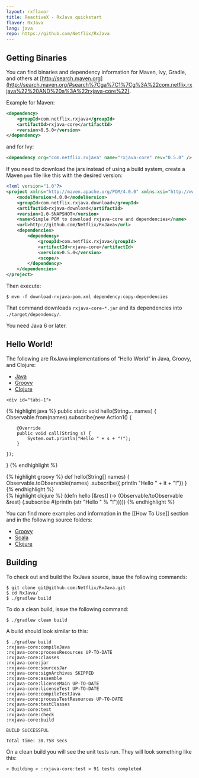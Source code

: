 ```yaml
---
layout: rxflavor
title: ReactiveX - RxJava quickstart
flavor: RxJava
lang: java
repo: https://github.com/Netflix/RxJava
---
```


## Getting Binaries

You can find binaries and dependency information for Maven, Ivy, Gradle, and others at [http://search.maven.org](http://search.maven.org/#search%7Cga%7C1%7Cg%3A%22com.netflix.rxjava%22%20AND%20a%3A%22rxjava-core%22).

Example for Maven:

```xml
<dependency>
    <groupId>com.netflix.rxjava</groupId>
    <artifactId>rxjava-core</artifactId>
    <version>0.5.0</version>
</dependency>
```
and for Ivy:

```xml
<dependency org="com.netflix.rxjava" name="rxjava-core" rev="0.5.0" />
```

If you need to download the jars instead of using a build system, create a Maven `pom` file like this with the desired version:

```xml
<?xml version="1.0"?>
<project xmlns="http://maven.apache.org/POM/4.0.0" xmlns:xsi="http://www.w3.org/2001/XMLSchema-instance" xsi:schemaLocation="http://maven.apache.org/POM/4.0.0 http://maven.apache.org/xsd/maven-4.0.0.xsd">
    <modelVersion>4.0.0</modelVersion>
    <groupId>com.netflix.rxjava.download</groupId>
    <artifactId>rxjava-download</artifactId>
    <version>1.0-SNAPSHOT</version>
    <name>Simple POM to download rxjava-core and dependencies</name>
    <url>http://github.com/Netflix/RxJava</url>
    <dependencies>
        <dependency>
            <groupId>com.netflix.rxjava</groupId>
            <artifactId>rxjava-core</artifactId>
            <version>0.5.0</version>
            <scope/>
        </dependency>
    </dependencies>
</project>
```

Then execute:

```
$ mvn -f download-rxjava-pom.xml dependency:copy-dependencies
```

That command downloads `rxjava-core-*.jar` and its dependencies into `./target/dependency/`.

You need Java 6 or later.

## Hello World!

The following are RxJava implementations of “Hello World” in Java, Groovy, and Clojure:


<div id="tabs">
    <ul>
        <li><a href="#tabs-1">Java</a></li>
        <li><a href="#tabs-2">Groovy</a></li>
        <li><a href="#tabs-3">Clojure</a></li>
    </ul>

    <div id="tabs-1">
{% highlight java %}
public static void hello(String... names) {
    Observable.from(names).subscribe(new Action1<String>() {

        @Override
        public void call(String s) {
            System.out.println("Hello " + s + "!");
        }

    });
}
{% endhighlight %}
    </div>
    <div id="tabs-2">
{% highlight groovy %} 
def hello(String[] names) {
    Observable.toObservable(names)
        .subscribe({ println "Hello " + it + "!"})
}
{% endhighlight %}
    </div>
    <div id="tabs-3">
{% highlight clojure %}
(defn hello
  [&rest]
  (-> (Observable/toObservable &rest)
    (.subscribe #(println (str "Hello " % "!")))))
{% endhighlight %}
    </div>
</div>

You can find more examples and information in the [[How To Use]] section and in the following source folders:

* [Groovy](https://github.com/Netflix/RxJava/tree/master/language-adaptors/rxjava-groovy/src/examples)
* [Scala](https://github.com/Netflix/RxJava/tree/master/language-adaptors/rxjava-scala/src/examples)
* [Clojure](https://github.com/Netflix/RxJava/tree/master/language-adaptors/rxjava-clojure/src/examples)

## Building

To check out and build the RxJava source, issue the following commands:

```
$ git clone git@github.com:Netflix/RxJava.git
$ cd RxJava/
$ ./gradlew build
```

To do a clean build, issue the following command:

```
$ ./gradlew clean build
```

A build should look similar to this:

```
$ ./gradlew build
:rxjava-core:compileJava
:rxjava-core:processResources UP-TO-DATE
:rxjava-core:classes
:rxjava-core:jar
:rxjava-core:sourcesJar
:rxjava-core:signArchives SKIPPED
:rxjava-core:assemble
:rxjava-core:licenseMain UP-TO-DATE
:rxjava-core:licenseTest UP-TO-DATE
:rxjava-core:compileTestJava
:rxjava-core:processTestResources UP-TO-DATE
:rxjava-core:testClasses
:rxjava-core:test
:rxjava-core:check
:rxjava-core:build

BUILD SUCCESSFUL

Total time: 30.758 secs
```

On a clean build you will see the unit tests run. They will look something like this:

```
> Building > :rxjava-core:test > 91 tests completed
```

